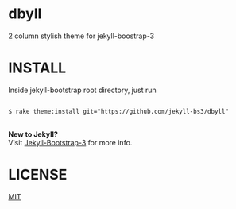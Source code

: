 dbyll
=====

2 column stylish theme for jekyll-boostrap-3

INSTALL
=======

Inside jekyll-bootstrap root directory, just run
<pre>
<code>
$ rake theme:install git="https://github.com/jekyll-bs3/dbyll"
</code>
</pre>

**New to Jekyll?**  
Visit [Jekyll-Bootstrap-3](http://ismaildemirbilek.com/jekyll-bootstrap-3/) for more info.
  
LICENSE
=======
[MIT](http://opensource.org/licenses/MIT)